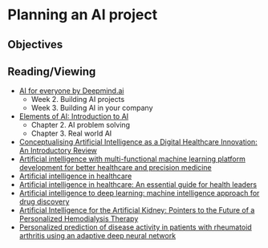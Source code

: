 # Planning an AI project
## Objectives

## Reading/Viewing
- [AI for everyone by Deepmind.ai](https://www.coursera.org/learn/ai-for-everyone/)
  - Week 2. Building AI projects
  - Week 3. Building AI in your company
- [Elements of AI: Introduction to AI](https://course.elementsofai.com/)
  - Chapter 2. AI problem solving
  - Chapter 3. Real world AI
- [Conceptualising Artificial Intelligence as a Digital Healthcare Innovation: An Introductory Review](https://doi.org/10.2147/MDER.S262590)
- [Artificial intelligence with multi-functional machine learning platform development for better healthcare and precision medicine](https://pubmed.ncbi.nlm.nih.gov/32185396/)
- [Artificial intelligence in healthcare](https://www.nature.com/articles/s41551-018-0305-z/)
- [Artificial intelligence in healthcare: An essential guide for health leaders](https://journals.sagepub.com/doi/10.1177/0840470419873123)
- [Artificial intelligence to deep learning: machine intelligence approach for drug discovery](https://pubmed.ncbi.nlm.nih.gov/33844136/)
- [Artificial Intelligence for the Artificial Kidney: Pointers to the Future of a Personalized Hemodialysis Therapy](https://pubmed.ncbi.nlm.nih.gov/29594137/)
- [Personalized prediction of disease activity in patients with rheumatoid arthritis using an adaptive deep neural network](https://pubmed.ncbi.nlm.nih.gov/34185794/)